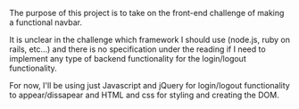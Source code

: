 The purpose of this project is to take on the front-end challenge of making a functional navbar. 

It is unclear in the challenge which framework I should use (node.js, ruby on rails, etc...) and there is no specification under the reading if I need to implement any type of backend functionality for the login/logout functionality. 

For now, I'll be using just Javascript and jQuery for login/logout functionality to appear/dissapear and HTML and css for styling and creating the DOM. 